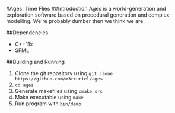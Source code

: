 #Ages: Time Flies
##Introduction
Ages is a world-generation and exploration software based on procedural generation and complex modelling. We're probably dumber then we think we are.

##Dependencies
+ C++11x
+ SFML

##Building and Running
1. Clone the git repository using `git clone https://github.com/m3rcuriel/ages`
2. `cd ages`
3. Generate makefiles using `cmake src`
4. Make executable using `make`
5. Run program with `bin/demo`